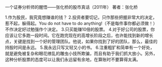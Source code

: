 一个证券分析师的醒悟——张化桥的股市真话（2011年）
著者：张化桥

1.作为股民，我究竟想赚谁的钱？
2.投资者要切记，只作那些把握非常大的决定，惹不起，躲得起。You do not have to do anything!（不是每件事你都必须做！）不作决定好过勉强作个决定。
3.只买能赚10倍的股票。
4.对于好公司的股票，你应该让它多跑一段时间。它在跑完现在的高增长阶段之后，也许能找到新的增长点，关键是找到一个好的管理团队。他说，如果你找到了好的团队，那么，最佳的持股时间是永远。
5.我永远只写又轻又小的书。
6.注重粗犷和简单有一个好处，就是避免被复杂和眼花缭乱的雕虫小技所欺骗，而且有助于我们抓大放小。另外，这种分析股票的态度可以让我们永远留有余地，在算账时不要算得太满。














































































